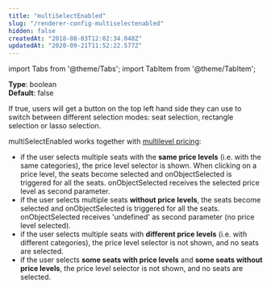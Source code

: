 ```yaml
---
title: "multiSelectEnabled"
slug: "/renderer-config-multiselectenabled"
hidden: false
createdAt: "2018-08-03T12:02:34.048Z"
updatedAt: "2020-09-21T11:52:22.577Z"
---
```


import Tabs from '@theme/Tabs';
import TabItem from '@theme/TabItem';

**Type**: boolean  
**Default**: false  

If true, users will get a button on the top left hand side they can use to switch between different selection modes: seat selection, rectangle selection or lasso selection.

multiSelectEnabled works together with [multilevel pricing](http://support.seats.io/integrating-seats-io/multilevel-pricing):

* if the user selects multiple seats with the **same price levels** (i.e. with the same categories), the price level selector is shown. When clicking on a price level, the seats become selected and onObjectSelected is triggered for all the seats. onObjectSelected receives the selected price level as second parameter.
* if the user selects multiple seats **without price levels**, the seats become selected and onObjectSelected is triggered for all the seats. onObjectSelected receives 'undefined' as second parameter (no price level selected).
* if the user selects multiple seats with **different price levels** (i.e. with different categories), the price level selector is not shown, and no seats are selected.
* if the user selects **some seats with price levels** and **some seats without price levels**, the price level selector is not shown, and no seats are selected.
